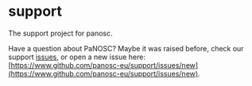 # support
The support project for panosc.

Have a question about PaNOSC? Maybe it was raised before, check our support [issues](https://www.github.com/panosc-eu/support/issues), or open a new issue here: [https://www.github.com/panosc-eu/support/issues/new](https://www.github.com/panosc-eu/support/issues/new).
